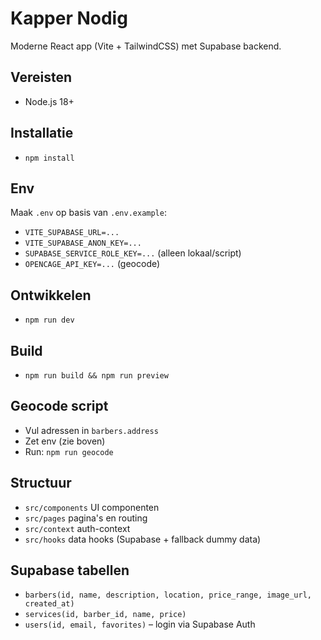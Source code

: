 # Kapper Nodig

Moderne React app (Vite + TailwindCSS) met Supabase backend.

## Vereisten
- Node.js 18+

## Installatie
- `npm install`

## Env
Maak `.env` op basis van `.env.example`:
- `VITE_SUPABASE_URL=...`
- `VITE_SUPABASE_ANON_KEY=...`
 - `SUPABASE_SERVICE_ROLE_KEY=...` (alleen lokaal/script)
 - `OPENCAGE_API_KEY=...` (geocode)

## Ontwikkelen
- `npm run dev`

## Build
- `npm run build && npm run preview`

## Geocode script
- Vul adressen in `barbers.address`
- Zet env (zie boven)
- Run: `npm run geocode`

## Structuur
- `src/components` UI componenten
- `src/pages` pagina's en routing
- `src/context` auth-context
- `src/hooks` data hooks (Supabase + fallback dummy data)

## Supabase tabellen
- `barbers(id, name, description, location, price_range, image_url, created_at)`
- `services(id, barber_id, name, price)`
- `users(id, email, favorites)` – login via Supabase Auth
